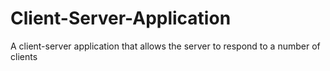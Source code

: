 # Client-Server-Application
A client-server application that allows the server to respond to a number of clients
